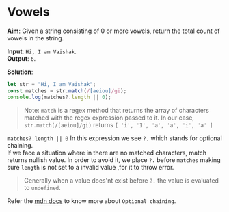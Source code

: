 # Vowels

**<u>Aim</u>**: Given a string consisting of 0 or more vowels, return the total count of vowels in the string.

**Input**: `Hi, I am Vaishak`.<br>
**Output**: `6`.

**Solution**: 
```ts
let str = "Hi, I am Vaishak";
const matches = str.match(/[aeiou]/gi);
console.log(matches?.length || 0);
```

>Note: `match` is a regex method that returns the array of characters matched with the regex expression passed to it.
In our case, `str.match(/[aeiou]/gi)` returns `[ 'i', 'I', 'a', 'a', 'i', 'a' ]`

`matches?.length || 0` In this expression we see `?.` which stands for optional chaining. <br>
If we face a situation where in there are no matched characters, match returns nullish value. In order to avoid it, we place `?.`  before `matches` making sure `length` is not set to a invalid value ,for it to throw error. 

>Generally when a value does'nt exist before `?.` the value is evaluated to `undefined`. 

Refer the [mdn docs](https://developer.mozilla.org/en-US/docs/Web/JavaScript/Reference/Operators/Optional_chaining) to know more about `Optional chaining`.

